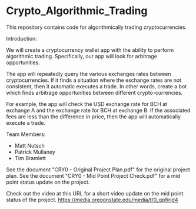 # Crypto_Algorithmic_Trading
This repository contains code for algorithmically trading cryptocurrencies.

Introduction:

We will create a cryptocurrency wallet app with the ability to perform algorithmic trading. Specifically, our app will look for arbitrage opportunities.

The app will repeatedly query the various exchanges rates between cryptocurrencies. If it finds a situation where the exchange rates are not consistent, then it automatic executes a trade. In other words, create a bot which finds arbitrage opportunities between different crypto-currencies.

For example, the app will check the USD exchange rate for BCH at exchange A and the exchange rate for BCH at exchange B. If the associated fees are less than the difference in price, then the app will automatically execute a trade.

Team Members:<br/>
<ul><li>Matt Nutsch</li>
<li>Patrick Mullaney</li>
<li>Tim Bramlett</li></ul>

See the document "CRY0 - Original Project Plan.pdf" for the original project plan.
See the document "CRY0 - Mid Point Project Check.pdf" for a mid point status update on the project. 

Check out the video at this URL for a short video update on the mid point status of the project.
https://media.oregonstate.edu/media/t/0_gpfirjd4

